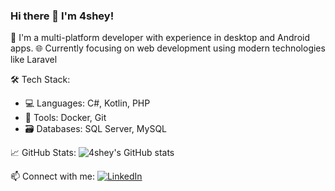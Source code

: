 ### Hi there 👋 I'm 4shey!

🚀 I'm a multi-platform developer with experience in desktop and Android apps.
🌐 Currently focusing on web development using modern technologies like Laravel

🛠️ Tech Stack:

- 💻 Languages: C#, Kotlin, PHP
- 🐳 Tools: Docker, Git
- 🗃️ Databases: SQL Server, MySQL

📈 GitHub Stats:
![4shey's GitHub stats](https://github-readme-stats.vercel.app/api?username=4shey&show_icons=true&theme=radical)

📫 Connect with me:
[![LinkedIn](https://img.shields.io/badge/-LinkedIn-blue?logo=linkedin&logoColor=white)](https://www.linkedin.com/in/tholi-ul-asbah-142955377/)
